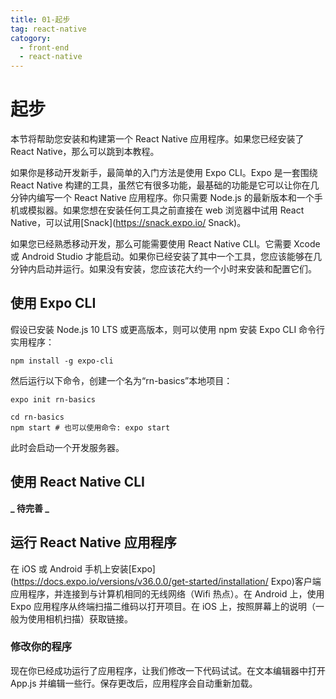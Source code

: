 ```yaml
---
title: 01-起步
tag: react-native
catogory:
  - front-end
  - react-native
---
```


# 起步

本节将帮助您安装和构建第一个 React Native 应用程序。如果您已经安装了 React Native，那么可以跳到本教程。

如果你是移动开发新手，最简单的入门方法是使用 Expo CLI。Expo 是一套围绕 React Native 构建的工具，虽然它有很多功能，最基础的功能是它可以让你在几分钟内编写一个 React Native 应用程序。你只需要 Node.js 的最新版本和一个手机或模拟器。如果您想在安装任何工具之前直接在 web 浏览器中试用 React Native，可以试用[Snack](https://snack.expo.io/ Snack)。

如果您已经熟悉移动开发，那么可能需要使用 React Native CLI。它需要 Xcode 或 Android Studio 才能启动。如果你已经安装了其中一个工具，您应该能够在几分钟内启动并运行。如果没有安装，您应该花大约一个小时来安装和配置它们。

## 使用 Expo CLI

假设已安装 Node.js 10 LTS 或更高版本，则可以使用 npm 安装 Expo CLI 命令行实用程序：

```
npm install -g expo-cli
```

然后运行以下命令，创建一个名为“rn-basics”本地项目：

```
expo init rn-basics

cd rn-basics
npm start # 也可以使用命令: expo start
```

此时会启动一个开发服务器。

## 使用 React Native CLI

**_ 待完善 _**

## 运行 React Native 应用程序

在 iOS 或 Android 手机上安装[Expo](https://docs.expo.io/versions/v36.0.0/get-started/installation/ Expo)客户端应用程序，并连接到与计算机相同的无线网络（Wifi 热点）。在 Android 上，使用 Expo 应用程序从终端扫描二维码以打开项目。在 iOS 上，按照屏幕上的说明（一般为使用相机扫描）获取链接。

### 修改你的程序

现在你已经成功运行了应用程序，让我们修改一下代码试试。在文本编辑器中打开 App.js 并编辑一些行。保存更改后，应用程序会自动重新加载。
